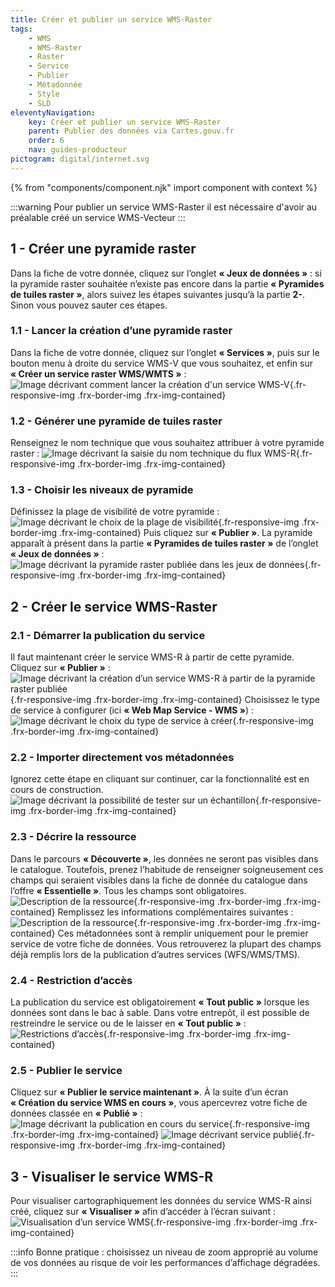 ```yaml
---
title: Créer et publier un service WMS-Raster
tags:
    - WMS
    - WMS-Raster
    - Raster
    - Service
    - Publier
    - Métadonnée
    - Style
    - SLD
eleventyNavigation:
    key: Créer et publier un service WMS-Raster
    parent: Publier des données via Cartes.gouv.fr
    order: 6
    nav: guides-producteur
pictogram: digital/internet.svg
---
```


{% from "components/component.njk" import component with context %}

:::warning
Pour publier un service WMS-Raster il est nécessaire d'avoir au préalable créé un service WMS-Vecteur
:::

## 1 - Créer une pyramide raster

Dans la fiche de votre donnée, cliquez sur l’onglet **« Jeux de données »** : si la pyramide raster souhaitée n’existe pas encore dans la partie **« Pyramides de tuiles raster »**, alors suivez les étapes suivantes jusqu’à la partie **2-**. Sinon vous pouvez sauter ces étapes.

### 1.1 - Lancer la création d’une pyramide raster

Dans la fiche de votre donnée, cliquez sur l’onglet **« Services »**, puis sur le bouton menu à droite du service WMS-V que vous souhaitez, et enfin sur **« Créer un service raster WMS/WMTS »** :
![Image décrivant comment lancer la création d'un service WMS-V](/img/guides/producteur/publier-des-donnees-via-cartes-gouv/wms-raster/01_creer-service-raster.png){.fr-responsive-img .frx-border-img .frx-img-contained}

### 1.2 - Générer une pyramide de tuiles raster

Renseignez le nom technique que vous souhaitez attribuer à votre pyramide raster :
![Image décrivant la saisie du nom technique du flux WMS-R](/img/guides/producteur/publier-des-donnees-via-cartes-gouv/wms-raster/02_nom-pyramide-raster.png){.fr-responsive-img .frx-border-img .frx-img-contained}

### 1.3 - Choisir les niveaux de pyramide

Définissez la plage de visibilité de votre pyramide :
![Image décrivant le choix de la plage de visibilité](/img/guides/producteur/publier-des-donnees-via-cartes-gouv/wms-raster/03_plage-de-visibilite-pyramide-raster.png){.fr-responsive-img .frx-border-img .frx-img-contained}
Puis cliquez sur **« Publier »**. La pyramide apparaît à présent dans la partie **« Pyramides de tuiles raster »** de l’onglet **« Jeux de données »** :
![Image décrivant la pyramide raster publiée dans les jeux de données](/img/guides/producteur/publier-des-donnees-via-cartes-gouv/wms-raster/04_pyramide-publiee.png){.fr-responsive-img .frx-border-img .frx-img-contained}

## 2 - Créer le service WMS-Raster

### 2.1 - Démarrer la publication du service

Il faut maintenant créer le service WMS-R à partir de cette pyramide. Cliquez sur **« Publier »** :
![Image décrivant la création d’un service WMS-R à partir de la pyramide raster publiée](/img/guides/producteur/publier-des-donnees-via-cartes-gouv/wms-raster/05_publier-wms-r.png){.fr-responsive-img .frx-border-img .frx-img-contained}
Choisissez le type de service à configurer (ici **« Web Map Service - WMS »**) :
![Image décrivant le choix du type de service à créer](/img/guides/producteur/publier-des-donnees-via-cartes-gouv/wms-raster/06_type-de-service.png){.fr-responsive-img .frx-border-img .frx-img-contained}

### 2.2 - Importer directement vos métadonnées

Ignorez cette étape en cliquant sur continuer, car la fonctionnalité est en cours de construction.
![Image décrivant la possibilité de tester sur un échantillon](/img/guides/producteur/publier-des-donnees-via-cartes-gouv/wms-raster/07_source-metadonnees-wms-r.png){.fr-responsive-img .frx-border-img .frx-img-contained}

### 2.3 - Décrire la ressource

Dans le parcours **« Découverte »**, les données ne seront pas visibles dans le catalogue. Toutefois, prenez l’habitude de renseigner soigneusement ces champs qui seraient visibles dans la fiche de donnée du catalogue dans l’offre **« Essentielle »**. Tous les champs sont obligatoires.
![Description de la ressource](/img/guides/producteur/publier-des-donnees-via-cartes-gouv/wms-raster/08_description-wms-r.png){.fr-responsive-img .frx-border-img .frx-img-contained}
Remplissez les informations complémentaires suivantes :
![Description de la ressource](/img/guides/producteur/publier-des-donnees-via-cartes-gouv/wms-raster/09_info-complementaires-metadonnees-wms-r.png){.fr-responsive-img .frx-border-img .frx-img-contained}
Ces métadonnées sont à remplir uniquement pour le premier service de votre fiche de données. Vous retrouverez la plupart des champs déjà remplis lors de la publication d’autres services (WFS/WMS/TMS).

### 2.4 - Restriction d’accès

La publication du service est obligatoirement **« Tout public »** lorsque les données sont dans le bac à sable. Dans votre entrepôt, il est possible de restreindre le service ou de le laisser en **« Tout public »** :
![Restrictions d’accès](/img/guides/producteur/publier-des-donnees-via-cartes-gouv/wms-raster/10_restrictions-wms-r.png){.fr-responsive-img .frx-border-img .frx-img-contained}

### 2.5 - Publier le service

Cliquez sur **« Publier le service maintenant »**. À la suite d’un écran **« Création du service WMS en cours »**, vous apercevrez votre fiche de données classée en **« Publié »** :
![Image décrivant la publication en cours du service](/img/guides/producteur/publier-des-donnees-via-cartes-gouv/wms-raster/11_chargement-wms-r.png){.fr-responsive-img .frx-border-img .frx-img-contained}
![Image décrivant service publié](/img/guides/producteur/publier-des-donnees-via-cartes-gouv/wms-raster/12_service-wms-r.png){.fr-responsive-img .frx-border-img .frx-img-contained}

## 3 - Visualiser le service WMS-R

Pour visualiser cartographiquement les données du service WMS-R ainsi créé, cliquez sur **« Visualiser »** afin d’accéder à l’écran suivant :
![Visualisation d’un service WMS](/img/guides/producteur/publier-des-donnees-via-cartes-gouv/wms-raster/13_visualisation-wms-r.png){.fr-responsive-img .frx-border-img .frx-img-contained}

:::info
Bonne pratique : choisissez un niveau de zoom approprié au volume de vos données au risque de voir les performances d’affichage dégradées.
:::
